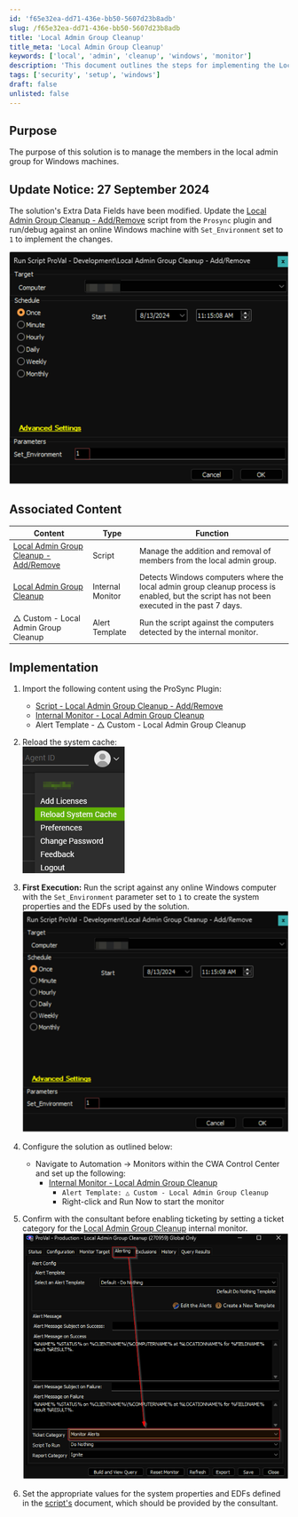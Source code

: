 ```yaml
---
id: 'f65e32ea-dd71-436e-bb50-5607d23b8adb'
slug: /f65e32ea-dd71-436e-bb50-5607d23b8adb
title: 'Local Admin Group Cleanup'
title_meta: 'Local Admin Group Cleanup'
keywords: ['local', 'admin', 'cleanup', 'windows', 'monitor']
description: 'This document outlines the steps for implementing the Local Admin Group Cleanup solution to manage members in the local admin group on Windows machines. It includes update notices, associated content, and detailed implementation instructions.'
tags: ['security', 'setup', 'windows']
draft: false
unlisted: false
---
```


## Purpose

The purpose of this solution is to manage the members in the local admin group for Windows machines.

## Update Notice: 27 September 2024

The solution's Extra Data Fields have been modified. Update the [Local Admin Group Cleanup - Add/Remove](/docs/e228540f-e4f4-4e67-801f-cdff876f955f) script from the `Prosync` plugin and run/debug against an online Windows machine with `Set_Environment` set to `1` to implement the changes.

![Image](../../static/img/docs/e228540f-e4f4-4e67-801f-cdff876f955f/image_1.png)

## Associated Content

| Content                                                                 | Type           | Function                                                                                                     |
|-------------------------------------------------------------------------|----------------|--------------------------------------------------------------------------------------------------------------|
| [Local Admin Group Cleanup - Add/Remove](/docs/e228540f-e4f4-4e67-801f-cdff876f955f) | Script         | Manage the addition and removal of members from the local admin group.                                      |
| [Local Admin Group Cleanup](/docs/d49db584-9380-486d-a179-c014352f8be1)            | Internal Monitor | Detects Windows computers where the local admin group cleanup process is enabled, but the script has not been executed in the past 7 days. |
| △ Custom - Local Admin Group Cleanup                                     | Alert Template | Run the script against the computers detected by the internal monitor.                                      |

## Implementation

1. Import the following content using the ProSync Plugin:
   - [Script - Local Admin Group Cleanup - Add/Remove](/docs/e228540f-e4f4-4e67-801f-cdff876f955f)
   - [Internal Monitor - Local Admin Group Cleanup](/docs/d49db584-9380-486d-a179-c014352f8be1)  
   - Alert Template - △ Custom - Local Admin Group Cleanup

2. Reload the system cache:  
   ![Image](../../static/img/docs/e228540f-e4f4-4e67-801f-cdff876f955f/image_2.png)

3. **First Execution:** Run the script against any online Windows computer with the `Set_Environment` parameter set to `1` to create the system properties and the EDFs used by the solution.  
   ![Image](../../static/img/docs/e228540f-e4f4-4e67-801f-cdff876f955f/image_1.png)

4. Configure the solution as outlined below:
   - Navigate to Automation → Monitors within the CWA Control Center and set up the following:
     - [Internal Monitor - Local Admin Group Cleanup](/docs/d49db584-9380-486d-a179-c014352f8be1)  
       - `Alert Template: △ Custom - Local Admin Group Cleanup`
       - Right-click and Run Now to start the monitor

5. Confirm with the consultant before enabling ticketing by setting a ticket category for the [Local Admin Group Cleanup](/docs/d49db584-9380-486d-a179-c014352f8be1) internal monitor.  
   ![Image](../../static/img/docs/e228540f-e4f4-4e67-801f-cdff876f955f/image_3.png)

6. Set the appropriate values for the system properties and EDFs defined in the [script's](/docs/e228540f-e4f4-4e67-801f-cdff876f955f) document, which should be provided by the consultant.


